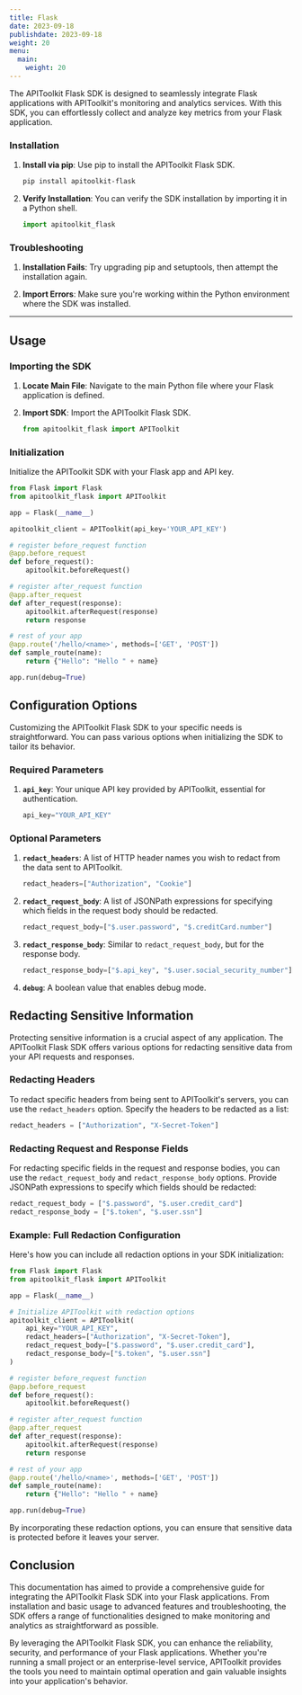 ```yaml
---
title: Flask
date: 2023-09-18
publishdate: 2023-09-18
weight: 20
menu:
  main:
    weight: 20
---
```


The APIToolkit Flask SDK is designed to seamlessly integrate Flask applications with APIToolkit's monitoring and analytics services. With this SDK, you can effortlessly collect and analyze key metrics from your Flask application.

### Installation

1. **Install via pip**: Use pip to install the APIToolkit Flask SDK.

   ```bash
   pip install apitoolkit-flask
   ```

2. **Verify Installation**: You can verify the SDK installation by importing it in a Python shell.
   ```python
   import apitoolkit_flask
   ```

### Troubleshooting

1. **Installation Fails**: Try upgrading pip and setuptools, then attempt the installation again.

2. **Import Errors**: Make sure you're working within the Python environment where the SDK was installed.

---

## Usage

### Importing the SDK

1. **Locate Main File**: Navigate to the main Python file where your Flask application is defined.

2. **Import SDK**: Import the APIToolkit Flask SDK.
   ```python
   from apitoolkit_flask import APIToolkit
   ```

### Initialization

Initialize the APIToolkit SDK with your Flask app and API key.

```python
from Flask import Flask
from apitoolkit_flask import APIToolkit

app = Flask(__name__)

apitoolkit_client = APIToolkit(api_key='YOUR_API_KEY')

# register before_request function
@app.before_request
def before_request():
    apitoolkit.beforeRequest()

# register after_request function
@app.after_request
def after_request(response):
    apitoolkit.afterRequest(response)
    return response

# rest of your app
@app.route('/hello/<name>', methods=['GET', 'POST'])
def sample_route(name):
    return {"Hello": "Hello " + name}

app.run(debug=True)

```

## Configuration Options

Customizing the APIToolkit Flask SDK to your specific needs is straightforward. You can pass various options when initializing the SDK to tailor its behavior.

### Required Parameters

1. **`api_key`**: Your unique API key provided by APIToolkit, essential for authentication.

   ```python
   api_key="YOUR_API_KEY"
   ```

### Optional Parameters

1. **`redact_headers`**: A list of HTTP header names you wish to redact from the data sent to APIToolkit.

   ```python
   redact_headers=["Authorization", "Cookie"]
   ```

2. **`redact_request_body`**: A list of JSONPath expressions for specifying which fields in the request body should be redacted.

   ```python
   redact_request_body=["$.user.password", "$.creditCard.number"]
   ```

3. **`redact_response_body`**: Similar to `redact_request_body`, but for the response body.

   ```python
   redact_response_body=["$.api_key", "$.user.social_security_number"]
   ```

4. **`debug`**: A boolean value that enables debug mode.

## Redacting Sensitive Information

Protecting sensitive information is a crucial aspect of any application. The APIToolkit Flask SDK offers various options for redacting sensitive data from your API requests and responses.

### Redacting Headers

To redact specific headers from being sent to APIToolkit's servers, you can use the `redact_headers` option. Specify the headers to be redacted as a list:

```python
redact_headers = ["Authorization", "X-Secret-Token"]
```

### Redacting Request and Response Fields

For redacting specific fields in the request and response bodies, you can use the `redact_request_body` and `redact_response_body` options. Provide JSONPath expressions to specify which fields should be redacted:

```python
redact_request_body = ["$.password", "$.user.credit_card"]
redact_response_body = ["$.token", "$.user.ssn"]
```

### Example: Full Redaction Configuration

Here's how you can include all redaction options in your SDK initialization:

```python
from Flask import Flask
from apitoolkit_flask import APIToolkit

app = Flask(__name__)

# Initialize APIToolkit with redaction options
apitoolkit_client = APIToolkit(
    api_key="YOUR_API_KEY",
    redact_headers=["Authorization", "X-Secret-Token"],
    redact_request_body=["$.password", "$.user.credit_card"],
    redact_response_body=["$.token", "$.user.ssn"]
)

# register before_request function
@app.before_request
def before_request():
    apitoolkit.beforeRequest()

# register after_request function
@app.after_request
def after_request(response):
    apitoolkit.afterRequest(response)
    return response

# rest of your app
@app.route('/hello/<name>', methods=['GET', 'POST'])
def sample_route(name):
    return {"Hello": "Hello " + name}

app.run(debug=True)
```

By incorporating these redaction options, you can ensure that sensitive data is protected before it leaves your server.

## Conclusion

This documentation has aimed to provide a comprehensive guide for integrating the APIToolkit Flask SDK into your Flask applications. From installation and basic usage to advanced features and troubleshooting, the SDK offers a range of functionalities designed to make monitoring and analytics as straightforward as possible.

By leveraging the APIToolkit Flask SDK, you can enhance the reliability, security, and performance of your Flask applications. Whether you're running a small project or an enterprise-level service, APIToolkit provides the tools you need to maintain optimal operation and gain valuable insights into your application's behavior.
